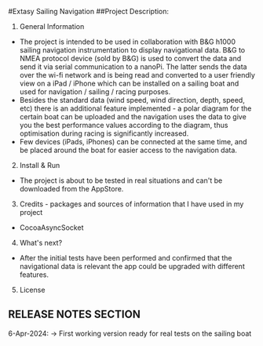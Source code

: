 #Extasy Sailing Navigation
##Project Description:

1. General Information

* The project is intended to be used in collaboration with B&G h1000 sailing navigation instrumentation to display navigational data. B&G to NMEA protocol device (sold by B&G) is used to convert the data and send it via serial communication to a nanoPi. The latter sends the data over the wi-fi network and is being read and converted to a user friendly view on a iPad / iPhone which can be installed on a sailing boat and used for navigation / sailing / racing purposes. 
* Besides the standard data (wind speed, wind direction, depth, speed, etc) there is an additional feature implemented - a polar diagram for the certain boat can be uploaded and the navigation uses the data to give you the best performance values according to the diagram, thus optimisation during racing is significantly increased. 
* Few devices (iPads, iPhones) can be connected at the same time, and be placed around the boat for easier access to the navigation data.

2. Install & Run

* The project is about to be tested in real situations and can't be downloaded from the AppStore. 

3. Credits - packages and sources of information that I have used in my project

* CocoaAsyncSocket

4. What's next?

* After the initial tests have been performed and confirmed that the navigational data is relevant the app could be upgraded with different features. 
5. License


## RELEASE NOTES SECTION
6-Apr-2024:
-> First working version ready for real tests on the sailing boat
